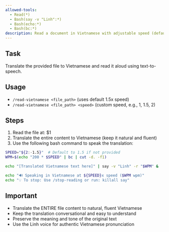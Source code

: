 ```yaml
---
allowed-tools:
  - Read(*)
  - Bash(say -v "Linh":*)
  - Bash(echo:*)
  - Bash(bc:*)
description: Read a document in Vietnamese with adjustable speed (default 1.5x) using Claude translation
---
```


## Task

Translate the provided file to Vietnamese and read it aloud using text-to-speech.

## Usage

- `/read-vietnamese <file_path>` (uses default 1.5x speed)
- `/read-vietnamese <file_path> <speed>` (custom speed, e.g., 1, 1.5, 2)

## Steps

1. Read the file at: $1
2. Translate the entire content to Vietnamese (keep it natural and fluent)
3. Use the following bash command to speak the translation:

```bash
SPEED="${2:-1.5}"  # Default to 1.5 if not provided
WPM=$(echo "200 * $SPEED" | bc | cut -d. -f1)

echo "[Translated Vietnamese text here]" | say -v "Linh" -r "$WPM" &

echo "🔊 Speaking in Vietnamese at ${SPEED}x speed ($WPM wpm)"
echo "💡 To stop: Use /stop-reading or run: killall say"
```

## Important

- Translate the ENTIRE file content to natural, fluent Vietnamese
- Keep the translation conversational and easy to understand
- Preserve the meaning and tone of the original text
- Use the Linh voice for authentic Vietnamese pronunciation